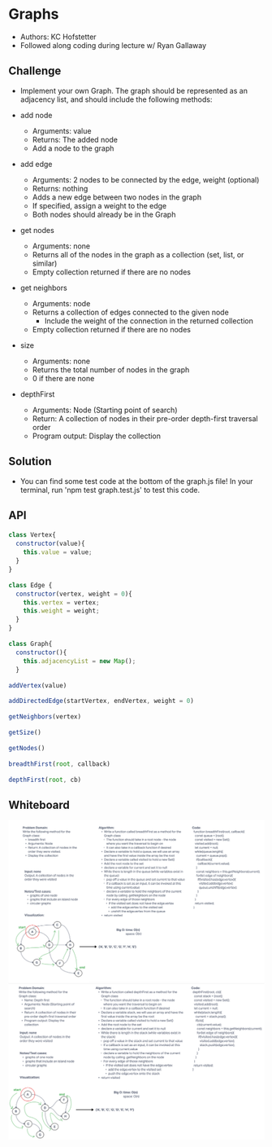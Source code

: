 # Graphs

- Authors: KC Hofstetter
- Followed along coding during lecture w/ Ryan Gallaway

## Challenge

- Implement your own Graph. The graph should be represented as an adjacency list, and should include the following methods:

- add node
  - Arguments: value
  - Returns: The added node
  - Add a node to the graph
- add edge
  - Arguments: 2 nodes to be connected by the edge, weight (optional)
  - Returns: nothing
  - Adds a new edge between two nodes in the graph
  - If specified, assign a weight to the edge
  - Both nodes should already be in the Graph
- get nodes
  - Arguments: none
  - Returns all of the nodes in the graph as a collection (set, list, or similar)
  - Empty collection returned if there are no nodes
- get neighbors
  - Arguments: node
  - Returns a collection of edges connected to the given node
    - Include the weight of the connection in the returned collection
  - Empty collection returned if there are no nodes
- size
  - Arguments: none
  - Returns the total number of nodes in the graph
  - 0 if there are none
- depthFirst
  - Arguments: Node (Starting point of search)
  - Return: A collection of nodes in their pre-order depth-first traversal order
  - Program output: Display the collection

## Solution

- You can find some test code at the bottom of the graph.js file! In your terminal, run 'npm test graph.test.js' to test this code.

## API

```js
class Vertex{
  constructor(value){
    this.value = value;
  }
}
```

```js
class Edge {
  constructor(vertex, weight = 0){
    this.vertex = vertex;
    this.weight = weight;
  }
}
```

```js
class Graph{
  constructor(){
    this.adjacencyList = new Map();
  }
```

```js
addVertex(value)
```

```js
addDirectedEdge(startVertex, endVertex, weight = 0)
```

```js
getNeighbors(vertex)
```

```js
getSize()
```

```js
getNodes()
```

```js
breadthFirst(root, callback)
```

```js
depthFirst(root, cb)
```

## Whiteboard

![Breadth-first-UML](./img/breadth-first-uml.png)
![Depth-first-UML](./img/depth-first-uml.png)
